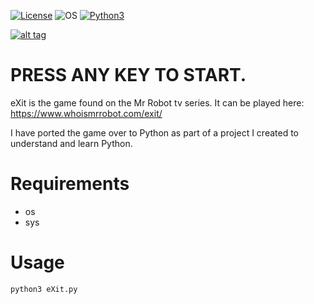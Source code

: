 [![License](https://img.shields.io/badge/License-MIT-blue.svg?style=flat-square)](https://github.com/Manisso/fsociety/blob/master/LICENSE) ![OS](https://img.shields.io/badge/Tested%20On-Linux%20|%20OSX%20|%20Windows%20|%20Android-yellowgreen.svg?style=flat-square) [![Python3](https://img.shields.io/badge/Python-3-green.svg?style=flat-square)](https://github.com/CRO-THEHACKER/fsociety3)

[![alt tag](http://nikolaskama.me/content/images/2016/07/mr-robot-1.gif)](https://wikipedia.org/wiki/Mr._Robot)

# PRESS ANY KEY TO START.

eXit is the game found on the Mr Robot tv series. It can be played here: https://www.whoismrrobot.com/exit/

I have ported the game over to Python as part of a project I created to understand and learn Python.

# Requirements
* os
* sys

# Usage

```
python3 eXit.py
```

